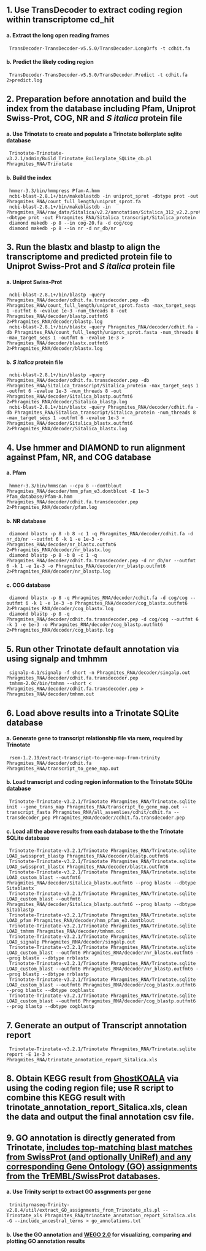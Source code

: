 ## 1. Use TransDecoder to extract coding region within transcriptome cd_hit

#### a. Extract the long open reading frames 
     
     TransDecoder-TransDecoder-v5.5.0/TransDecoder.LongOrfs -t cdhit.fa
     
#### b. Predict the likely coding region
    
     TransDecoder-TransDecoder-v5.5.0/TransDecoder.Predict -t cdhit.fa 2>predict.log
     
## 2. Preparation before annotation and build the index from the database including Pfam, Uniprot Swiss-Prot, COG, NR and *S italica* protein file 

#### a. Use Trinotate to create and populate a Trinotate boilerplate sqlite database 
   
     Trinotate-Trinotate-v3.2.1/admin/Build_Trinotate_Boilerplate_SQLite_db.pl Phragmites_RNA/Trinotate

#### b. Build the index 
	 	 
     hmmer-3.3/bin/hmmpress Pfam-A.hmm
     ncbi-blast-2.8.1+/bin/makeblastdb -in uniprot_sprot -dbtype prot -out Phragmites_RNA/count_full_length/uniprot_sprot.fa
     ncbi-blast-2.8.1+/bin/makeblastdb -in Phragmites_RNA/raw_data/Sitalica/v2.2/annotation/Sitalica_312_v2.2.protein.fa -dbtype prot -out Phragmites_RNA/Sitalica_transcript/Sitalica_protein
     diamond makedb -p 8 --in cog-20.fa -d cog/cog
     diamond makedb -p 8 --in nr -d nr_db/nr
     
## 3. Run the blastx and blastp to align the transcriptome and predicted protein file to Uniprot Swiss-Prot and *S italica* protein file 

#### a. Uniprot Swiss-Prot
     
     ncbi-blast-2.8.1+/bin/blastp -query Phragmites_RNA/decoder/cdhit.fa.transdecoder.pep -db Phragmites_RNA/count_full_length/uniprot_sprot.fasta -max_target_seqs 1 -outfmt 6 -evalue 1e-3 -num_threads 8 -out Phragmites_RNA/decoder/blastp.outfmt6 2>Phragmites_RNA/decoder/blastp.log
     ncbi-blast-2.8.1+/bin/blastx -query Phragmites_RNA/decoder/cdhit.fa -db Phragmites_RNA/count_full_length/uniprot_sprot.fasta -num_threads 8 -max_target_seqs 1 -outfmt 6 -evalue 1e-3 > Phragmites_RNA/decoder/blastx.outfmt6 2>Phragmites_RNA/decoder/blastx.log
     
#### b. *S italica* protein file 

     ncbi-blast-2.8.1+/bin/blastp -query Phragmites_RNA/decoder/cdhit.fa.transdecoder.pep -db Phragmites_RNA/Sitalica_transcript/Sitalica_protein -max_target_seqs 1 -outfmt 6 -evalue 1e-3 -num_threads 8 -out Phragmites_RNA/decoder/Sitalica_blastp.outfmt6 2>Phragmites_RNA/decoder/Sitalica_blastp.log
     ncbi-blast-2.8.1+/bin/blastx -query Phragmites_RNA/decoder/cdhit.fa -db Phragmites_RNA/Sitalica_transcript/Sitalica_protein -num_threads 8 -max_target_seqs 1 -outfmt 6 -evalue 1e-3 > Phragmites_RNA/decoder/Sitalica_blastx.outfmt6 2>Phragmites_RNA/decoder/Sitalica_blastx.log
     
## 4. Use hmmer and DIAMOND to run alignment against Pfam, NR, and COG database 

#### a. Pfam
   
     hmmer-3.3/bin/hmmscan --cpu 8 --domtblout Phragmites_RNA/decoder/hmm_pfam_e3.domtblout -E 1e-3 Pfam_database/Pfam-A.hmm Phragmites_RNA/decoder/cdhit.fa.transdecoder.pep 2>Phragmites_RNA/decoder/pfam.log

#### b. NR database

     diamond blastx -p 8 -b 8 -c 1 -q Phragmites_RNA/decoder/cdhit.fa -d nr_db/nr --outfmt 6 -k 1 -e 1e-3 -o Phragmites_RNA/decoder/nr_blastx.outfmt6 2>Phragmites_RNA/decoder/nr_blastx.log
     diamond blastp -p 8 -b 8 -c 1 -q Phragmites_RNA/decoder/cdhit.fa.transdecoder.pep -d nr_db/nr --outfmt 6 -k 1 -e 1e-3 -o Phragmites_RNA/decoder/nr_blastp.outfmt6 2>Phragmites_RNA/decoder/nr_blastp.log
    
#### c. COG database    
   
     diamond blastx -p 8 -q Phragmites_RNA/decoder/cdhit.fa -d cog/cog --outfmt 6 -k 1 -e 1e-3 -o Phragmites_RNA/decoder/cog_blastx.outfmt6 2>Phragmites_RNA/decoder/cog_blastx.log
     diamond blastp -p 8 -q Phragmites_RNA/decoder/cdhit.fa.transdecoder.pep -d cog/cog --outfmt 6 -k 1 -e 1e-3 -o Phragmites_RNA/decoder/cog_blastp.outfmt6 2>Phragmites_RNA/decoder/cog_blastp.log 	   


## 5. Run other Trinotate default annotation via using signalp and tmhmm 
     
     signalp-4.1/signalp -f short -n Phragmites_RNA/decoder/singalp.out Phragmites_RNA/decoder/cdhit.fa.transdecoder.pep
     tmhmm-2.0c/bin/tmhmm --short < Phragmites_RNA/decoder/cdhit.fa.transdecoder.pep > Phragmites_RNA/decoder/tmhmm.out

## 6. Load above results into a Trinotate SQLite database

#### a. Generate gene to transcript relationship file via rsem, required by Trinotate 
     	
     rsem-1.2.19/extract-transcript-to-gene-map-from-trinity Phragmites_RNA/decoder/cdhit.fa Phragmites_RNA/transcript_to_gene_map.out 

#### b. Load transcript and coding region information to the Trinotate SQLite database

     Trinotate-Trinotate-v3.2.1/Trinotate Phragmites_RNA/Trinotate.sqlite init --gene_trans_map Phragmites_RNA/transcript_to_gene_map.out --transcript_fasta Phragmites_RNA/all_assemlies/cdhit/cdhit.fa --transdecoder_pep Phragmites_RNA/decoder/cdhit.fa.transdecoder.pep
	
#### c. Load all the above results from each database to the the Trinotate SQLite database
	
     Trinotate-Trinotate-v3.2.1/Trinotate Phragmites_RNA/Trinotate.sqlite LOAD_swissprot_blastp Phragmites_RNA/decoder/blastp.outfmt6
     Trinotate-Trinotate-v3.2.1/Trinotate Phragmites_RNA/Trinotate.sqlite LOAD_swissprot_blastx Phragmites_RNA/decoder/blastx.outfmt6 
     Trinotate-Trinotate-v3.2.1/Trinotate Phragmites_RNA/Trinotate.sqlite LOAD_custom_blast --outfmt6 Phragmites_RNA/decoder/Sitalica_blastx.outfmt6 --prog blastx --dbtype Sitablastx 
     Trinotate-Trinotate-v3.2.1/Trinotate Phragmites_RNA/Trinotate.sqlite LOAD_custom_blast --outfmt6 Phragmites_RNA/decoder/Sitalica_blastp.outfmt6 --prog blastp --dbtype Sitablastp
     Trinotate-Trinotate-v3.2.1/Trinotate Phragmites_RNA/Trinotate.sqlite LOAD_pfam Phragmites_RNA/decoder/hmm_pfam_e3.domtblout
     Trinotate-Trinotate-v3.2.1/Trinotate Phragmites_RNA/Trinotate.sqlite LOAD_tmhmm Phragmites_RNA/decoder/tmhmm.out
     Trinotate-Trinotate-v3.2.1/Trinotate Phragmites_RNA/Trinotate.sqlite LOAD_signalp Phragmites_RNA/decoder/singalp.out
     Trinotate-Trinotate-v3.2.1/Trinotate Phragmites_RNA/Trinotate.sqlite LOAD_custom_blast --outfmt6 Phragmites_RNA/decoder/nr_blastx.outfmt6 --prog blastx --dbtype nrblastx
     Trinotate-Trinotate-v3.2.1/Trinotate Phragmites_RNA/Trinotate.sqlite LOAD_custom_blast --outfmt6 Phragmites_RNA/decoder/nr_blastp.outfmt6 --prog blastp --dbtype nrblastp
     Trinotate-Trinotate-v3.2.1/Trinotate Phragmites_RNA/Trinotate.sqlite LOAD_custom_blast --outfmt6 Phragmites_RNA/decoder/cog_blastx.outfmt6 --prog blastx --dbtype cogblastx
     Trinotate-Trinotate-v3.2.1/Trinotate Phragmites_RNA/Trinotate.sqlite LOAD_custom_blast --outfmt6 Phragmites_RNA/decoder/cog_blastp.outfmt6 --prog blastp --dbtype cogblastp
     
## 7. Generate an output of Transcript annotation report

     Trinotate-Trinotate-v3.2.1/Trinotate Phragmites_RNA/Trinotate.sqlite report -E 1e-3 > Phragmites_RNA/trinotate_annotation_report_Sitalica.xls 

## 8. Obtain KEGG result from [GhostKOALA](https://www.kegg.jp/ghostkoala/) via using the coding region file; use R script to combine this KEGG result with trinotate_annotation_report_Sitalica.xls, clean the data and output the final annotation csv file.  

## 9. GO annotation is directly generated from Trinotate, [includes top-matching blast matches from SwissProt (and optionally UniRef) and any corresponding Gene Ontology (GO) assignments from the TrEMBL/SwissProt databases](https://github.com/trinityrnaseq/trinityrnaseq/wiki/Running-GOSeq).
     
#### a. Use Trinity script to extract GO assgnments per gene
     
     trinityrnaseq-Trinity-v2.8.4/util/extract_GO_assignments_from_Trinotate_xls.pl --Trinotate_xls Phragmites_RNA/trinotate_annotation_report_Sitalica.xls -G --include_ancestral_terms > go_annotations.txt
     
#### b. Use the GO annotation and [WEGO 2.0](https://wego.genomics.cn/) for visualizing, comparing and plotting GO annotation results




     











